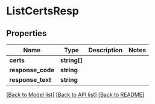 # ListCertsResp

## Properties
Name | Type | Description | Notes
------------ | ------------- | ------------- | -------------
**certs** | **string[]** |  | 
**response_code** | **string** |  | 
**response_text** | **string** |  | 

[[Back to Model list]](../README.md#documentation-for-models) [[Back to API list]](../README.md#documentation-for-api-endpoints) [[Back to README]](../README.md)


